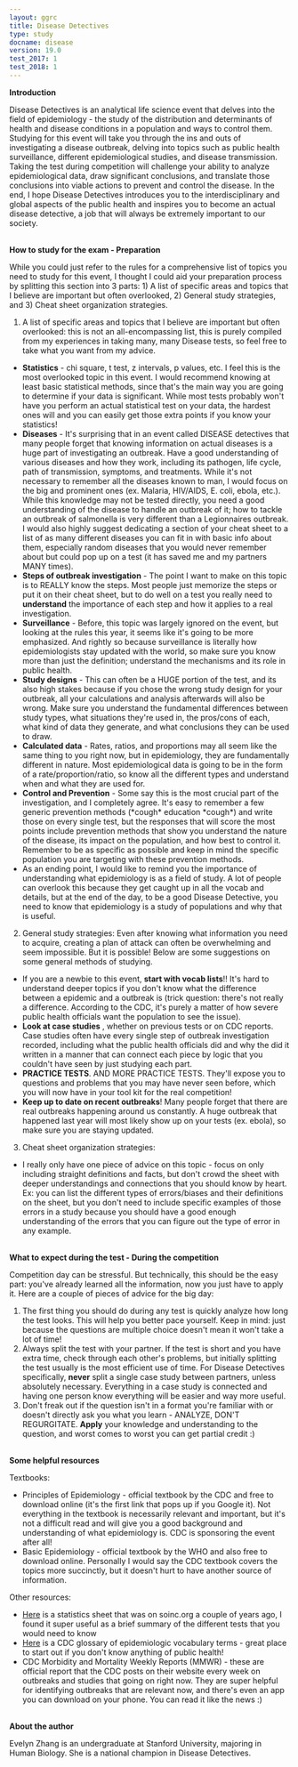 ```yaml
---
layout: ggrc
title: Disease Detectives
type: study
docname: disease
version: 19.0
test_2017: 1
test_2018: 1
---
```


**Introduction**

Disease Detectives is an analytical life science event that delves into the field of epidemiology - the study of the distribution and determinants of health and disease conditions in a population and ways to control them. Studying for this event will take you through the ins and outs of investigating a disease outbreak, delving into topics such as public health surveillance, different epidemiological studies, and disease transmission. Taking the test during competition will challenge your ability to analyze epidemiological data, draw significant conclusions, and translate those conclusions into viable actions to prevent and control the disease. In the end, I hope Disease Detectives introduces you to the interdisciplinary and global aspects of the public health and inspires you to become an actual disease detective, a job that will always be extremely important to our society.

<br>**How to study for the exam - Preparation**

While you could just refer to the rules for a comprehensive list of topics you need to study for this event, I thought I could aid your preparation process by splitting this section into 3 parts: 1) A list of specific areas and topics that I believe are important but often overlooked, 2) General study strategies, and 3) Cheat sheet organization strategies.

1) A list of specific areas and topics that I believe are important but often overlooked: this is not an all-encompassing list, this is purely compiled from my experiences in taking many, many Disease tests, so feel free to take what you want from my advice.
- **Statistics** - chi square, t test, z intervals, p values, etc. I feel this is the most overlooked topic in this event. I would recommend knowing at least basic statistical methods, since that&#39;s the main way you are going to determine if your data is significant. While most tests probably won&#39;t have you perform an actual statistical test on your data, the hardest ones will and you can easily get those extra points if you know your statistics!
- **Diseases** - It&#39;s surprising that in an event called DISEASE detectives that many people forget that knowing information on actual diseases is a huge part of investigating an outbreak. Have a good understanding of various diseases and how they work, including its pathogen, life cycle, path of transmission, symptoms, and treatments. While it&#39;s not necessary to remember all the diseases known to man, I would focus on the big and prominent ones (ex. Malaria, HIV/AIDS, E. coli, ebola, etc.). While this knowledge may not be tested directly, you need a good understanding of the disease to handle an outbreak of it; how to tackle an outbreak of salmonella is very different than a Legionnaires outbreak. I would also highly suggest dedicating a section of your cheat sheet to a list of as many different diseases you can fit in with basic info about them, especially random diseases that you would never remember about but could pop up on a test (it has saved me and my partners MANY times).
- **Steps of outbreak investigation** - The point I want to make on this topic is to REALLY know the steps. Most people just memorize the steps or put it on their cheat sheet, but to do well on a test you really need to **understand** the importance of each step and how it applies to a real investigation.
- **Surveillance** - Before, this topic was largely ignored on the event, but looking at the rules this year, it seems like it&#39;s going to be more emphasized. And rightly so because surveillance is literally how epidemiologists stay updated with the world, so make sure you know more than just the definition; understand the mechanisms and its role in public health.
- **Study designs** - This can often be a HUGE portion of the test, and its also high stakes because if you chose the wrong study design for your outbreak, all your calculations and analysis afterwards will also be wrong. Make sure you understand the fundamental differences between study types, what situations they&#39;re used in, the pros/cons of each, what kind of data they generate, and what conclusions they can be used to draw.
- **Calculated data** - Rates, ratios, and proportions may all seem like the same thing to you right now, but in epidemiology, they are fundamentally different in nature. Most epidemiological data is going to be in the form of a rate/proportion/ratio, so know all the different types and understand when and what they are used for.
- **Control and Prevention** - Some say this is the most crucial part of the investigation, and I completely agree. It&#39;s easy to remember a few generic prevention methods (\*cough\* education \*cough\*) and write those on every single test, but the responses that will score the most points include prevention methods that show you understand the nature of the disease, its impact on the population, and how best to control it. Remember to be as specific as possible and keep in mind the specific population you are targeting with these prevention methods.
- As an ending point, I would like to remind you the importance of understanding what epidemiology is as a field of study. A lot of people can overlook this because they get caught up in all the vocab and details, but at the end of the day, to be a good Disease Detective, you need to know that epidemiology is a study of populations and why that is useful.

2) General study strategies: Even after knowing what information you need to acquire, creating a plan of attack can often be overwhelming and seem impossible. But it is possible! Below are some suggestions on some general methods of studying.
- If you are a newbie to this event, **start with vocab lists**!! It&#39;s hard to understand deeper topics if you don&#39;t know what the difference between a epidemic and a outbreak is (trick question: there&#39;s not really a difference. According to the CDC, it&#39;s purely a matter of how severe public health officials want the population to see the issue).
- **Look at case studies** , whether on previous tests or on CDC reports. Case studies often have every single step of outbreak investigation recorded, including what the public health officials did and why the did it written in a manner that can connect each piece by logic that you couldn&#39;t have seen by just studying each part.
- **PRACTICE TESTS**. AND MORE PRACTICE TESTS. They&#39;ll expose you to questions and problems that you may have never seen before, which you will now have in your tool kit for the real competition!
- **Keep up to date on recent outbreaks**! Many people forget that there are real outbreaks happening around us constantly. A huge outbreak that happened last year will most likely show up on your tests (ex. ebola), so make sure you are staying updated.

3) Cheat sheet organization strategies:
- I really only have one piece of advice on this topic - focus on only including straight definitions and facts, but don&#39;t crowd the sheet with deeper understandings and connections that you should know by heart. Ex: you can list the different types of errors/biases and their definitions on the sheet, but you don&#39;t need to include specific examples of those errors in a study because you should have a good enough understanding of the errors that you can figure out the type of error in any example.

<br>**What to expect during the test - During the competition**

Competition day can be stressful. But technically, this should be the easy part: you&#39;ve already learned all the information, now you just have to apply it. Here are a couple of pieces of advice for the big day:

1. The first thing you should do during any test is quickly analyze how long the test looks. This will help you better pace yourself. Keep in mind: just because the questions are multiple choice doesn&#39;t mean it won&#39;t take a lot of time!
2. Always split the test with your partner. If the test is short and you have extra time, check through each other&#39;s problems, but initially splitting the test usually is the most efficient use of time. For Disease Detectives specifically, **never** split a single case study between partners, unless absolutely necessary. Everything in a case study is connected and having one person know everything will be easier and way more useful.
3. Don&#39;t freak out if the question isn&#39;t in a format you&#39;re familiar with or doesn&#39;t directly ask you what you learn -  ANALYZE, DON&#39;T REGURGITATE. **Apply** your knowledge and understanding to the question, and worst comes to worst you can get partial credit :)

<br>**Some helpful resources**

Textbooks:

- Principles of Epidemiology - official textbook by the CDC and free to download online (it&#39;s the first link that pops up if you Google it). Not everything in the textbook is necessarily relevant and important, but it&#39;s not a difficult read and will give you a good background and understanding of what epidemiology is. CDC is sponsoring the event after all!
- Basic Epidemiology - official textbook by the WHO and also free to download online. Personally I would say the CDC textbook covers the topics more succinctly, but it doesn&#39;t hurt to have another source of information.

Other resources:

- [Here](https://drive.google.com/file/d/1xKvbuCOfu4gp0qQ_ayR3aEfzaVqjHYXl/view?usp=sharing) is a statistics sheet that was on soinc.org a couple of years ago, I found it super useful as a brief summary of the different tests that you would need to know
- [Here](https://drive.google.com/file/d/1hgamye7mRh6v0OwNYs3C5t7vixaaZPOI/view?usp=sharing) is a CDC glossary of epidemiologic vocabulary terms - great place to start out if you don&#39;t know anything of public health!
- CDC Morbidity and Mortality Weekly Reports (MMWR) - these are official report that the CDC posts on their website every week on outbreaks and studies that going on right now. They are super helpful for identifying outbreaks that are relevant now, and there&#39;s even an app you can download on your phone. You can read it like the news :)

<br>**About the author**

Evelyn Zhang is an undergraduate at Stanford University, majoring in Human Biology. She is a national champion in Disease Detectives.